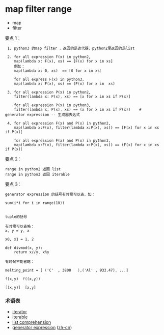 # map filter range

 - map
 - filter

 
 要点 1：
 
     1. python3 的map filter ，返回的是迭代器，python2里返回的是list
     
     2. for all expression F(x) in python2, 
        map(lambda x: F(x), xs) == [F(x) for x in xs]
        例如：
        map(lambda x: 0, xs)  == [0 for x in xs]
        
        for all express F(x) in python3,
        map(lambda x: F(x), xs) == (F(x) for x in  xs)
        
     3. for all expression P(x) in python2, 
        filter(lambda x: P(x), xs) == [x for x in xs if P(x)] 
        
        for all expression P(x) in python3, 
        filter(lambda x: P(x), xs) == (x for x in xs if P(x))    # generator expression -- 生成器表达式
        
     4. for all expression F(x) and P(x) in python2,
        map(lambda x:F(x), filter(lambda x:P(x), xs)) == [F(x) for x in xs if P(x)]
        
        for all expression F(x) and P(x) in python3,
        map(lambda x:F(x), filter(lambda x:P(x), xs)) == (F(x) for x in xs if P(x))
        

要点 2：

    range in python2 返回 list
    range in python3 返回 iterable
    
要点 3：

    generator expression 的括号有时候可以省，如：
        
    sum(i*i for i in range(10)) 
    
    
    tuple的括号
    
    有时候可以省略：
    x, y = y, x
    
    x0, x1 = 1, 2

    def divmod(x, y):
        return x//y, x%y
           
    有时候不能省略：
    
    melting_point = [ ('C'  , 3800   ),('Al' , 933.47), ...]   
    
    f(x,y)  f((x,y))    
    
    [(x,y)]  [x,y]

### 术语表

* [iterator](https://docs.python.org/3/glossary.html#term-iterator)
* [iterable](https://docs.python.org/3/glossary.html#term-iterable)
* [list comprehension](https://docs.python.org/3/glossary.html#term-list-comprehension)
* [generator expression](https://docs.python.org/3/glossary.html#term-generator-expression)
  ([zh-cn](https://docs.python.org/zh-cn/3/glossary.html#term-generator-expression))
